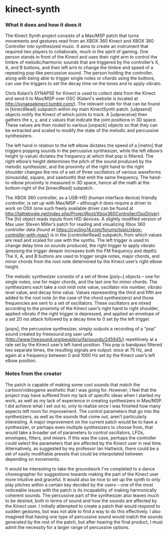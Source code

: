 # kinect-synth
### What it does and how it does it
The Kinect Synth project consists of a Max/MSP patch that turns movements and gestures read from an XBOX 360 Kinect and XBOX 360 Controller into synthesized music. It aims to create an instrument that required two players to collaborate, much in the spirit of gaming. One person stands in front of the Kinect and uses their right arm to control the timbre of melodic/harmonic sounds that are triggered by the controller’s X, A, and B buttons, and their left arm to change the timbre and speed of a repeating pop-like percussive sound. The person holding the controller, along with being able to trigger single notes or chords using the buttons, can use the triggers to set the decay time on the tones and to apply vibrato.

Chris Kalani’s SYNAPSE for Kinect is used to collect data from the Kinect and send it to Max/MSP over OSC (Kalani's website is located at http://synapsekinect.tumblr.com/). The relevant code for that can be found in [kinectRead] subpatch within my main KinectSynth patch. [udpsend] objects notify the Kinect of which joints to track. A [udpreceive] then gathers the x, y, and z values that indicate the joint positions in 3D space. These values are then routed to various [unpack] objects so that they can be extracted and scaled to modify the state of the melodic and percussive synthesizers. 

The left hand in relation to the left elbow dictates the speed of a [metro] that triggers popping sounds in the percussive synthesizer, while the left elbow’s height (y-value) dictates the frequency at which that pop is filtered. The right elbow’s height determines the pitch of the sound produced by the melodic synthesizer, and the proximity of the right hand to the right shoulder changes the mix of a set of three oscillators of various waveforms (sinusoidal, square, and sawtooth) that emit the same frequency. The hand-to-elbow proximity is measured in 3D space, hence all the math at the bottom-right of the [kinectRead] subpatch.

The XBOX 360 controller, as a USB-HID (human interface device) friendly controller, is set up with Max/MSP – although it does require a driver to work on OSX (one such freely available driver can be found at http://tattiebogle.net/index.php/ProjectRoot/Xbox360Controller/OsxDriver). The [hi] object reads inputs from HID devices. A slightly modified version of Max user Steven Miller’s patch for reading and visualizing Xbox 360 controller data (found at https://cycling74.com/forums/topic/xbox-controller-with-max/) is in the [controllerRead] subpatch, from which values are read and scaled for use with the synths. The left trigger is used to change delay time on sounds produced, the right trigger to apply vibrato (pressing the trigger deeper increases both the FM frequency and depth). The X, A, and B buttons are used to trigger single notes, major chords, and minor chords from the root note determined by the Kinect user’s right elbow height.

The melodic synthesizer consists of a set of three [poly~] objects – one for single notes, one for major chords, and the last one for minor chords. The synthesizers each take a root midi note value, oscillator mix number, vibrato level value, and decay time value. Values representing the third and fifth are added to the root note (in the case of the chord synthesizers) and those frequencies are sent to a set of oscillators. These oscillators are mixed according to the proximity of the Kinect user’s right hand to right shoulder, applied vibrato if the right trigger is depressed, and applied an envelope of a set 20 ms attack followed by a decay time to 0 set by the left trigger.

[pops], the percussive synthesizer, simply outputs a recording of a “pop” sound created by freesound.org user unfa (http://www.freesound.org/people/unfa/sounds/245645/) repetitively at a rate set by the Kinect user’s left hand position. This pop is bandpass filtered two separate times, the resulting signals are output: once at 75 Hz, and again at a frequency between 0 and 1000 Hz set by the Kinect user’s left elbow position.

### Notes from the creator
The patch is capable of making some cool sounds that match the cartoon/videogame aesthetic that I was going for. However, I feel that the project may have suffered from my lack of specific ideas when I started my work, as well as my lack of experience in creating synthesizers in Max/MSP. I did achieve what I set out to, only to realize once I was finished how many aspects left room for improvement. The control parameters that go into the synthesizers, as well as the sounds that come out, aren’t particularly interesting. A major improvement on the current patch would be to have a synthesizer, or perhaps even multiple synthesizers to choose from, that would take a broader set of parameters to control oscillators, LFOs, envelopes, filters, and mixers. If this was the case, perhaps the controller could select the parameters that are affected by the Kinect user in real time. Alternatively, as suggested by my professor Ian Hattwick, there could be a set of easily modifiable presets that could be interpolated between depending on movements. 

It would be interesting to take the groundwork I’ve completed to a dance choreographer for suggestions towards making the part of the Kinect user more intuitive and graceful. It would also be nice to set up the synth to only play pitches within a certain key decided by the users – one of the most noticeable issues with the patch is its incapability of making harmonically coherent sounds. The percussive part of the synthesizer also leaves much to be desired, both in terms of sound and how the sounds are affected by the Kinect user. I initially attempted to create a patch that would respond to sudden gestures, but was not able to find a way to do this effectively. I also imagined that having one type of percussive sound would match the sounds generated by the rest of the patch, but after hearing the final product, I must admit the necessity for a larger range of percussive options.

